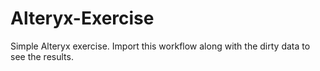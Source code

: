 # Alteryx-Exercise
Simple Alteryx exercise. Import this workflow along with the dirty data to see the results.
